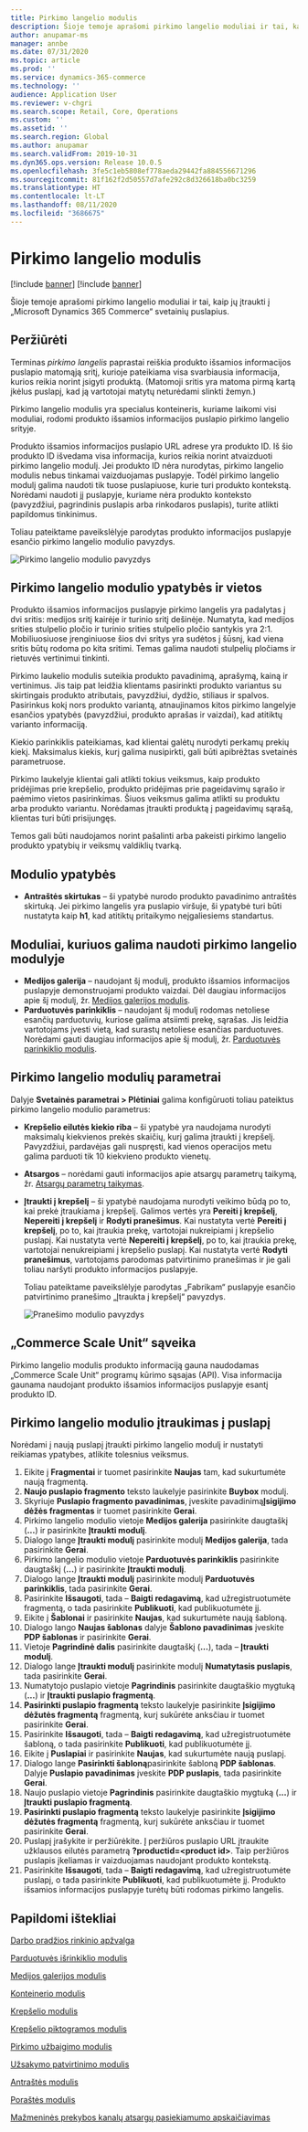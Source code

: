 ```yaml
---
title: Pirkimo langelio modulis
description: Šioje temoje aprašomi pirkimo langelio moduliai ir tai, kaip jų įtraukti į „Microsoft Dynamics 365 Commerce“ svetainių puslapius.
author: anupamar-ms
manager: annbe
ms.date: 07/31/2020
ms.topic: article
ms.prod: ''
ms.service: dynamics-365-commerce
ms.technology: ''
audience: Application User
ms.reviewer: v-chgri
ms.search.scope: Retail, Core, Operations
ms.custom: ''
ms.assetid: ''
ms.search.region: Global
ms.author: anupamar
ms.search.validFrom: 2019-10-31
ms.dyn365.ops.version: Release 10.0.5
ms.openlocfilehash: 3fe5c1eb5808ef778aeda29442fa884556671296
ms.sourcegitcommit: 81f162f2d50557d7afe292c8d326618ba0bc3259
ms.translationtype: HT
ms.contentlocale: lt-LT
ms.lasthandoff: 08/11/2020
ms.locfileid: "3686675"
---
```

# <a name="buy-box-module"></a>Pirkimo langelio modulis

[!include [banner](includes/banner.md)]
[!include [banner](includes/preview-banner.md)]

Šioje temoje aprašomi pirkimo langelio moduliai ir tai, kaip jų įtraukti į „Microsoft Dynamics 365 Commerce“ svetainių puslapius.

## <a name="overview"></a>Peržiūrėti

Terminas *pirkimo langelis* paprastai reiškia produkto išsamios informacijos puslapio matomąją sritį, kurioje pateikiama visa svarbiausia informacija, kurios reikia norint įsigyti produktą. (Matomoji sritis yra matoma pirmą kartą įkėlus puslapį, kad ją vartotojai matytų neturėdami slinkti žemyn.)

Pirkimo langelio modulis yra specialus konteineris, kuriame laikomi visi moduliai, rodomi produkto išsamios informacijos puslapio pirkimo langelio srityje.

Produkto išsamios informacijos puslapio URL adrese yra produkto ID. Iš šio produkto ID išvedama visa informacija, kurios reikia norint atvaizduoti pirkimo langelio modulį. Jei produkto ID nėra nurodytas, pirkimo langelio modulis nebus tinkamai vaizduojamas puslapyje. Todėl pirkimo langelio modulį galima naudoti tik tuose puslapiuose, kurie turi produkto kontekstą. Norėdami naudoti jį puslapyje, kuriame nėra produkto konteksto (pavyzdžiui, pagrindinis puslapis arba rinkodaros puslapis), turite atlikti papildomus tinkinimus.

Toliau pateiktame paveikslėlyje parodytas produkto informacijos puslapyje esančio pirkimo langelio modulio pavyzdys.

![Pirkimo langelio modulio pavyzdys](./media/ecommerce-pdp-buybox.PNG)

## <a name="buy-box-module-properties-and-slots"></a>Pirkimo langelio modulio ypatybės ir vietos 

Produkto išsamios informacijos puslapyje pirkimo langelis yra padalytas į dvi sritis: medijos sritį kairėje ir turinio sritį dešinėje. Numatyta, kad medijos srities stulpelio pločio ir turinio srities stulpelio pločio santykis yra 2:1. Mobiliuosiuose įrenginiuose šios dvi sritys yra sudėtos į šūsnį, kad viena sritis būtų rodoma po kita sritimi. Temas galima naudoti stulpelių pločiams ir rietuvės vertinimui tinkinti.

Pirkimo laukelio modulis suteikia produkto pavadinimą, aprašymą, kainą ir vertinimus. Jis taip pat leidžia klientams pasirinkti produkto variantus su skirtingais produkto atributais, pavyzdžiui, dydžio, stiliaus ir spalvos. Pasirinkus kokį nors produkto variantą, atnaujinamos kitos pirkimo langelyje esančios ypatybės (pavyzdžiui, produkto aprašas ir vaizdai), kad atitiktų varianto informaciją. 

Kiekio parinkiklis pateikiamas, kad klientai galėtų nurodyti perkamų prekių kiekį. Maksimalus kiekis, kurį galima nusipirkti, gali būti apibrėžtas svetainės parametruose.

Pirkimo laukelyje klientai gali atlikti tokius veiksmus, kaip produkto pridėjimas prie krepšelio, produkto pridėjimas prie pageidavimų sąrašo ir paėmimo vietos pasirinkimas. Šiuos veiksmus galima atlikti su produktu arba produkto variantu. Norėdamas įtraukti produktą į pageidavimų sąrašą, klientas turi būti prisijungęs.

Temos gali būti naudojamos norint pašalinti arba pakeisti pirkimo langelio produkto ypatybių ir veiksmų valdiklių tvarką. 

## <a name="module-properties"></a>Modulio ypatybės

- **Antraštės skirtukas** – ši ypatybė nurodo produkto pavadinimo antraštės skirtuką. Jei pirkimo langelis yra puslapio viršuje, ši ypatybė turi būti nustatyta kaip **h1**, kad atitiktų pritaikymo neįgaliesiems standartus. 

## <a name="modules-that-can-be-used-in-a-buy-box-module"></a>Moduliai, kuriuos galima naudoti pirkimo langelio modulyje

- **Medijos galerija** – naudojant šį modulį, produkto išsamios informacijos puslapyje demonstruojami produkto vaizdai. Dėl daugiau informacijos apie šį modulį, žr. [Medijos galerijos modulis](media-gallery-module.md).
- **Parduotuvės parinkiklis** – naudojant šį modulį rodomas netoliese esančių parduotuvių, kuriose galima atsiimti prekę, sąrašas. Jis leidžia vartotojams įvesti vietą, kad surastų netoliese esančias parduotuves. Norėdami gauti daugiau informacijos apie šį modulį, žr. [Parduotuvės parinkiklio modulis](store-selector.md).

## <a name="buy-box-module-settings"></a>Pirkimo langelio modulių parametrai

Dalyje **Svetainės parametrai \> Plėtiniai** galima konfigūruoti toliau pateiktus pirkimo langelio modulio parametrus:

- **Krepšelio eilutės kiekio riba** – ši ypatybė yra naudojama nurodyti maksimalų kiekvienos prekės skaičių, kurį galima įtraukti į krepšelį. Pavyzdžiui, pardavėjas gali nuspręsti, kad vienos operacijos metu galima parduoti tik 10 kiekvieno produkto vienetų.
- **Atsargos** – norėdami gauti informacijos apie atsargų parametrų taikymą, žr. [Atsargų parametrų taikymas](inventory-settings.md).
- **Įtraukti į krepšelį** – ši ypatybė naudojama nurodyti veikimo būdą po to, kai prekė įtraukiama į krepšelį. Galimos vertės yra **Pereiti į krepšelį**, **Nepereiti į krepšelį** ir **Rodyti pranešimus**. Kai nustatyta vertė **Pereiti į krepšelį**, po to, kai įtraukia prekę, vartotojai nukreipiami į krepšelio puslapį. Kai nustatyta vertė **Nepereiti į krepšelį**, po to, kai įtraukia prekę, vartotojai nenukreipiami į krepšelio puslapį. Kai nustatyta vertė **Rodyti pranešimus**, vartotojams parodomas patvirtinimo pranešimas ir jie gali toliau naršyti produkto informacijos puslapyje. 

    Toliau pateiktame paveikslėlyje parodytas „Fabrikam“ puslapyje esančio patvirtinimo pranešimo „Įtraukta į krepšelį“ pavyzdys.

    ![Pranešimo modulio pavyzdys](./media/ecommerce-addtocart-notifications.PNG)

## <a name="commerce-scale-unit-interaction"></a>„Commerce Scale Unit“ sąveika

Pirkimo langelio modulis produkto informaciją gauna naudodamas „Commerce Scale Unit“ programų kūrimo sąsajas (API). Visa informacija gaunama naudojant produkto išsamios informacijos puslapyje esantį produkto ID.

## <a name="add-a-buy-box-module-to-a-page"></a>Pirkimo langelio modulio įtraukimas į puslapį

Norėdami į naują puslapį įtraukti pirkimo langelio modulį ir nustatyti reikiamas ypatybes, atlikite tolesnius veiksmus.

1. Eikite į **Fragmentai** ir tuomet pasirinkite **Naujas** tam, kad sukurtumėte naują fragmentą.
1. **Naujo puslapio fragmento** teksto laukelyje pasirinkite **Buybox** modulį.
1. Skyriuje **Puslapio fragmento pavadinimas**, įveskite pavadinimą**Įsigijimo dėžės fragmentas** ir tuomet pasirinkite **Gerai**.
1. Pirkimo langelio modulio vietoje **Medijos galerija** pasirinkite daugtaškį (**...**) ir pasirinkite **Įtraukti modulį**.
1. Dialogo lange **Įtraukti modulį** pasirinkite modulį **Medijos galerija**, tada pasirinkite **Gerai**.
1. Pirkimo langelio modulio vietoje **Parduotuvės parinkiklis** pasirinkite daugtaškį (**...**) ir pasirinkite **Įtraukti modulį**.
1. Dialogo lange **Įtraukti modulį** pasirinkite modulį **Parduotuvės parinkiklis**, tada pasirinkite **Gerai**.
1. Pasirinkite **Išsaugoti**, tada – **Baigti redagavimą**, kad užregistruotumėte fragmentą, o tada pasirinkite **Publikuoti**, kad publikuotumėte jį.
1. Eikite į **Šablonai** ir pasirinkite **Naujas**, kad sukurtumėte naują šabloną.
1. Dialogo lango **Naujas šablonas** dalyje **Šablono pavadinimas** įveskite **PDP šablonas** ir pasirinkite **Gerai**.
1. Vietoje **Pagrindinė dalis** pasirinkite daugtaškį (**...**), tada – **Įtraukti modulį**.
1. Dialogo lange **Įtraukti modulį** pasirinkite modulį **Numatytasis puslapis**, tada pasirinkite **Gerai**.
1. Numatytojo puslapio vietoje **Pagrindinis** pasirinkite daugtaškio mygtuką (**...**) ir **Įtraukti puslapio fragmentą**.
1. **Pasirinkti puslapio fragmentą** teksto laukelyje pasirinkite **Įsigijimo dėžutės fragmentą** fragmentą, kurį sukūrėte anksčiau ir tuomet pasirinkite **Gerai**.
1. Pasirinkite **Išsaugoti**, tada – **Baigti redagavimą**, kad užregistruotumėte šabloną, o tada pasirinkite **Publikuoti**, kad publikuotumėte jį.
1. Eikite į **Puslapiai** ir pasirinkite **Naujas**, kad sukurtumėte naują puslapį.
1. Dialogo lange **Pasirinkti šabloną**pasirinkite šabloną **PDP šablonas**. Dalyje **Puslapio pavadinimas** įveskite **PDP puslapis**, tada pasirinkite **Gerai**.
1. Naujo puslapio vietoje **Pagrindinis** pasirinkite daugtaškio mygtuką (**...**) ir **Įtraukti puslapio fragmentą**.
1. **Pasirinkti puslapio fragmentą** teksto laukelyje pasirinkite **Įsigijimo dėžutės fragmentą** fragmentą, kurį sukūrėte anksčiau ir tuomet pasirinkite **Gerai**.
1. Puslapį įrašykite ir peržiūrėkite. Į peržiūros puslapio URL įtraukite užklausos eilutės parametrą **?productid=&lt;product id&gt;**. Taip peržiūros puslapis įkeliamas ir vaizduojamas naudojant produkto kontekstą.
1. Pasirinkite **Išsaugoti**, tada – **Baigti redagavimą**, kad užregistruotumėte puslapį, o tada pasirinkite **Publikuoti**, kad publikuotumėte jį. Produkto išsamios informacijos puslapyje turėtų būti rodomas pirkimo langelis.

## <a name="additional-resources"></a>Papildomi ištekliai

[Darbo pradžios rinkinio apžvalga](starter-kit-overview.md)

[Parduotuvės išrinkiklio modulis](store-selector.md)

[Medijos galerijos modulis](media-gallery-module.md)

[Konteinerio modulis](add-container-module.md)

[Krepšelio modulis](add-cart-module.md)

[Krepšelio piktogramos modulis](cart-icon-module.md)

[Pirkimo užbaigimo modulis](add-checkout-module.md)

[Užsakymo patvirtinimo modulis](order-confirmation-module.md)

[Antraštės modulis](author-header-module.md)

[Poraštės modulis](author-footer-module.md)

[Mažmeninės prekybos kanalų atsargų pasiekiamumo apskaičiavimas](calculated-inventory-retail-channels.md)

